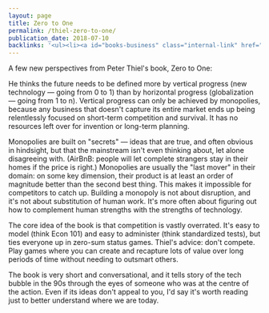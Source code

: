 ```yaml
---
layout: page
title: Zero to One
permalink: /thiel-zero-to-one/
publication_date: 2018-07-10
backlinks: '<ul><li><a id="books-business" class="internal-link" href="/books-business/">Business</a></li><li><a id="books-nonfiction" class="internal-link" href="/books-nonfiction/">Nonfiction</a></li><li><a id="books-philosophy" class="internal-link" href="/books-philosophy/">Philosophy</a></li><li><a id="books-published-in-2014" class="internal-link" href="/books-published-in-2014/">Published in 2014</a></li><li><a id="books-read-in-2018" class="internal-link" href="/books-read-in-2018/">Read in 2018</a></li><li><a id="business" class="internal-link" href="/business/">Business</a></li><li><a id="commentaries" class="internal-link" href="/commentaries/">Commentaries</a></li><li><a id="nonfiction" class="internal-link" href="/nonfiction/">Nonfiction</a></li><li><a id="philosophy" class="internal-link" href="/philosophy/">Philosophy</a></li><li><a id="published-in-2014" class="internal-link" href="/published-in-2014/">Published in 2014</a></li><li><a id="read-in-2018" class="internal-link" href="/read-in-2018/">Read in 2018</a></li></ul>'
---
```


A few new perspectives from Peter Thiel's book, Zero to One:

He thinks the future needs to be defined more by vertical progress (new technology — going from 0 to 1) than by horizontal progress (globalization — going from 1 to n). Vertical progress can only be achieved by monopolies, because any business that doesn't capture its entire market ends up being relentlessly focused on short-term competition and survival. It has no resources left over for invention or long-term planning.

Monopolies are built on "secrets" — ideas that are true, and often obvious in hindsight, but that the mainstream isn't even thinking about, let alone disagreeing with. (AirBnB: people will let complete strangers stay in their homes if the price is right.) Monopolies are usually the "last mover" in their domain: on some key dimension, their product is at least an order of magnitude better than the second best thing. This makes it impossible for competitors to catch up. Building a monopoly is not about disruption, and it's not about substitution of human work. It's more often about figuring out how to complement human strengths with the strengths of technology.

The core idea of the book is that competition is vastly overrated. It's easy to model (think Econ 101) and easy to administer (think standardized tests), but ties everyone up in zero-sum status games. Thiel's advice: don't compete. Play games where you can create and recapture lots of value over long periods of time without needing to outsmart others.

The book is very short and conversational, and it tells story of the tech bubble in the 90s through the eyes of someone who was at the centre of the action. Even if its ideas don't appeal to you, I'd say it's worth reading just to better understand where we are today.